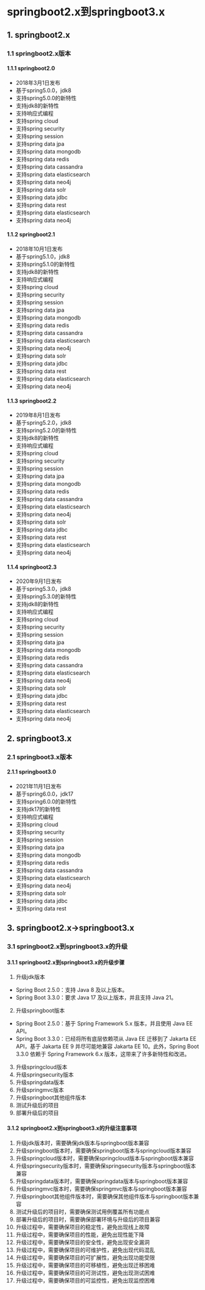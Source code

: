 # springboot2.x到springboot3.x
## 1. springboot2.x
### 1.1 springboot2.x版本
#### 1.1.1 springboot2.0
- 2018年3月1日发布
- 基于spring5.0.0，jdk8
- 支持spring5.0.0的新特性
- 支持jdk8的新特性
- 支持响应式编程
- 支持spring cloud
- 支持spring security
- 支持spring session
- 支持spring data jpa
- 支持spring data mongodb
- 支持spring data redis
- 支持spring data cassandra
- 支持spring data elasticsearch
- 支持spring data neo4j
- 支持spring data solr
- 支持spring data jdbc
- 支持spring data rest
- 支持spring data elasticsearch
- 支持spring data neo4j

#### 1.1.2 springboot2.1
- 2018年10月1日发布
- 基于spring5.1.0，jdk8
- 支持spring5.1.0的新特性
- 支持jdk8的新特性
- 支持响应式编程
- 支持spring cloud
- 支持spring security
- 支持spring session
- 支持spring data jpa
- 支持spring data mongodb
- 支持spring data redis
- 支持spring data cassandra
- 支持spring data elasticsearch
- 支持spring data neo4j
- 支持spring data solr
- 支持spring data jdbc
- 支持spring data rest
- 支持spring data elasticsearch
- 支持spring data neo4j

#### 1.1.3 springboot2.2

- 2019年8月1日发布
- 基于spring5.2.0，jdk8
- 支持spring5.2.0的新特性
- 支持jdk8的新特性
- 支持响应式编程
- 支持spring cloud
- 支持spring security
- 支持spring session
- 支持spring data jpa
- 支持spring data mongodb
- 支持spring data redis
- 支持spring data cassandra
- 支持spring data elasticsearch
- 支持spring data neo4j
- 支持spring data solr
- 支持spring data jdbc
- 支持spring data rest
- 支持spring data elasticsearch
- 支持spring data neo4j

#### 1.1.4 springboot2.3
- 2020年9月1日发布
- 基于spring5.3.0，jdk8
- 支持spring5.3.0的新特性
- 支持jdk8的新特性
- 支持响应式编程
- 支持spring cloud
- 支持spring security
- 支持spring session
- 支持spring data jpa
- 支持spring data mongodb
- 支持spring data redis
- 支持spring data cassandra
- 支持spring data elasticsearch
- 支持spring data neo4j
- 支持spring data solr
- 支持spring data jdbc
- 支持spring data rest
- 支持spring data elasticsearch
- 支持spring data neo4j

## 2. springboot3.x
### 2.1 springboot3.x版本
#### 2.1.1 springboot3.0
- 2021年11月1日发布
- 基于spring6.0.0，jdk17
- 支持spring6.0.0的新特性
- 支持jdk17的新特性
- 支持响应式编程
- 支持spring cloud
- 支持spring security
- 支持spring session
- 支持spring data jpa
- 支持spring data mongodb
- 支持spring data redis
- 支持spring data cassandra
- 支持spring data elasticsearch
- 支持spring data neo4j
- 支持spring data solr
- 支持spring data jdbc
- 支持spring data rest



## 3. springboot2.x->springboot3.x
### 3.1 springboot2.x到springboot3.x的升级
#### 3.1.1 springboot2.x到springboot3.x的升级步骤
1. 升级jdk版本
* Spring Boot 2.5.0：支持 Java 8 及以上版本。
* Spring Boot 3.3.0：要求 Java 17 及以上版本，并且支持 Java 21。
2. 升级springboot版本
* Spring Boot 2.5.0：基于 Spring Framework 5.x 版本，并且使用 Java EE API。
* Spring Boot 3.3.0：已经将所有底层依赖项从 Java EE 迁移到了 Jakarta EE API，基于 Jakarta EE 9 并尽可能地兼容 Jakarta EE 10。此外，Spring Boot 3.3.0 依赖于 Spring Framework 6.x 版本，这带来了许多新特性和改进。

3. 升级springcloud版本
4. 升级springsecurity版本
5. 升级springdata版本
6. 升级springmvc版本
7. 升级springboot其他组件版本
8. 测试升级后的项目
9. 部署升级后的项目
#### 3.1.2 springboot2.x到springboot3.x的升级注意事项
1. 升级jdk版本时，需要确保jdk版本与springboot版本兼容
2. 升级springboot版本时，需要确保springboot版本与springcloud版本兼容
3. 升级springcloud版本时，需要确保springcloud版本与springboot版本兼容
4. 升级springsecurity版本时，需要确保springsecurity版本与springboot版本兼容
5. 升级springdata版本时，需要确保springdata版本与springboot版本兼容
6. 升级springmvc版本时，需要确保springmvc版本与springboot版本兼容
7. 升级springboot其他组件版本时，需要确保其他组件版本与springboot版本兼容
8. 测试升级后的项目时，需要确保测试用例覆盖所有功能点
9. 部署升级后的项目时，需要确保部署环境与升级后的项目兼容
10. 升级过程中，需要确保项目的稳定性，避免出现线上故障
11. 升级过程中，需要确保项目的性能，避免出现性能下降
12. 升级过程中，需要确保项目的安全性，避免出现安全漏洞
13. 升级过程中，需要确保项目的可维护性，避免出现代码混乱
14. 升级过程中，需要确保项目的可扩展性，避免出现功能受限
15. 升级过程中，需要确保项目的可移植性，避免出现迁移困难
16. 升级过程中，需要确保项目的可测试性，避免出现测试困难
17. 升级过程中，需要确保项目的可监控性，避免出现监控困难

